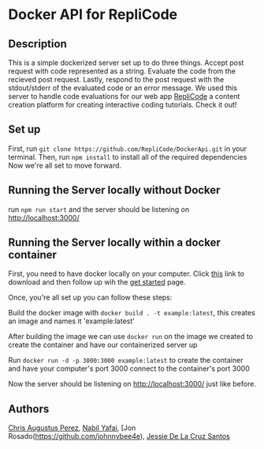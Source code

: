 # Docker API for RepliCode

## Description

This is a simple dockerized server set up to do three things. Accept post request with code represented as a string. Evaluate the code from the recieved post request. Lastly, respond to the post request with the stdout/stderr of the evaluated code or an error message. We used this server to handle code evaluations for our web app [RepliCode](https://github.com/RepliCode/RepliCode) a content creation platform for creating interactive coding tutorials. Check it out!

## Set up

First, run `git clone https://github.com/RepliCode/DockerApi.git` in your terminal.
Then, run `npm install` to install all of the required dependencies
Now we're all set to move forward.

## Running the Server locally without Docker 

run `npm run start` and the server should be listening on [http://localhost:3000/](http://localhost:3000/)

## Running the Server locally within a docker container

First, you need to have docker locally on your computer. Click [this](https://docs.docker.com/install/) link to download and then follow up wih the [get started](https://docs.docker.com/get-started/) page.

Once, you're all set up you can follow these steps:

Build the docker image with `docker build . -t example:latest`, this creates an image and names it 'example:latest'

After building the image we can use `docker run` on the image we created to create the container and have our containerized server up

Run `docker run -d -p 3000:3000 example:latest` to create the container and have your computer's port 3000 connect to the container's port 3000

Now the server should be listening on [http://localhost:3000/](http://localhost:3000/) just like before.


## Authors

[Chris Augustus Perez](https://github.com/chrisauinmotion), [Nabil Yafai](https://github.com/na-ya), [Jon Rosado(https://github.com/johnnybee4e), [Jessie De La Cruz Santos](https://github.com/jessdelacruzsantos)
